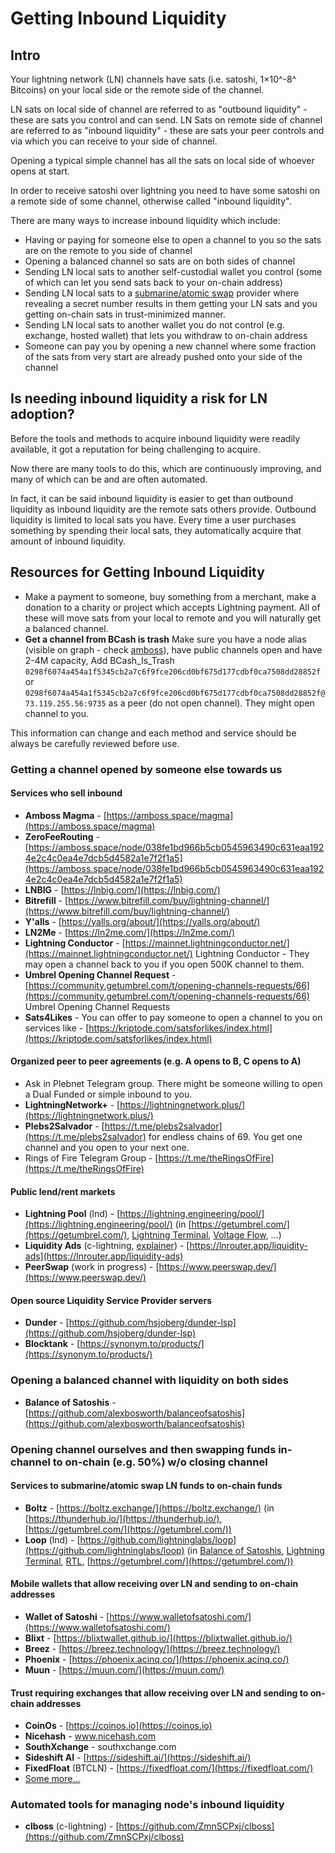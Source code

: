 # Getting Inbound Liquidity

## Intro

Your lightning network (LN) channels have sats (i.e. satoshi, 1×10^-8^ Bitcoins) on your local side or the remote side of the channel.

LN sats on local side of channel are referred to as "outbound liquidity" - these are sats you control and can send.
LN Sats on remote side of channel are referred to as "inbound liquidity" - these are sats your peer controls and via which you can receive to your side of channel.

Opening a typical simple channel has all the sats on local side of whoever opens at start.

In order to receive satoshi over lightning you need to have some satoshi on a remote side of some channel, otherwise called "inbound liquidity".

There are many ways to increase inbound liquidity which include:

- Having or paying for someone else to open a channel to you so the sats are on the remote to you side of channel
- Opening a balanced channel so sats are on both sides of channel
- Sending LN local sats to another self-custodial wallet you control (some of which can let you send sats back to your on-chain address)
- Sending LN local sats to a [submarine/atomic swap](https://docs.lightning.engineering/the-lightning-network/lightning-overview/understanding-submarine-swaps) provider where revealing a secret number results in them getting your LN sats and you getting on-chain sats in trust-minimized manner.
- Sending LN local sats to another wallet you do not control (e.g. exchange, hosted wallet) that lets you withdraw to on-chain address
- Someone can pay you by opening a new channel where some fraction of the sats from very start are already pushed onto your side of the channel

## Is needing inbound liquidity a risk for LN adoption?

Before the tools and methods to acquire inbound liquidity were readily available, it got a reputation for being challenging to acquire.

Now there are many tools to do this, which are continuously improving, and many of which can be and are often automated.

In fact, it can be said inbound liquidity is easier to get than outbound liquidity as inbound liquidity are the remote sats others provide. Outbound liquidity is limited to local sats you have. Every time a user purchases something by spending their local sats, they automatically acquire that amount of inbound liquidity.

## Resources for Getting Inbound Liquidity

- Make a payment to someone, buy something from a merchant, make a donation to a charity or project which accepts Lightning payment. All of these will move sats from your local to remote and you will naturally get a balanced channel.
- **Get a channel from BCash is trash** Make sure you have a node alias (visible on graph - check [amboss](https://amboss.space/)), have public channels open and have 2-4M capacity, Add BCash_Is_Trash `0298f6074a454a1f5345cb2a7c6f9fce206cd0bf675d177cdbf0ca7508dd28852f` or `0298f6074a454a1f5345cb2a7c6f9fce206cd0bf675d177cdbf0ca7508dd28852f@73.119.255.56:9735` as a peer (do not open channel). They might open channel to you.

This information can change and each method and service should be always be carefully reviewed before use.

### Getting a channel opened by someone else towards us

#### Services who sell inbound

- **Amboss Magma** - [https://amboss.space/magma](https://amboss.space/magma)
- **ZeroFeeRouting** - [https://amboss.space/node/038fe1bd966b5cb0545963490c631eaa1924e2c4c0ea4e7dcb5d4582a1e7f2f1a5](https://amboss.space/node/038fe1bd966b5cb0545963490c631eaa1924e2c4c0ea4e7dcb5d4582a1e7f2f1a5)
- **LNBIG** - [https://lnbig.com/](https://lnbig.com/)
- **Bitrefill** - [https://www.bitrefill.com/buy/lightning-channel/](https://www.bitrefill.com/buy/lightning-channel/)
- **Y'alls** - [https://yalls.org/about/](https://yalls.org/about/)
- **LN2Me** - [https://ln2me.com/](https://ln2me.com/)
- **Lightning Conductor** - [https://mainnet.lightningconductor.net/](https://mainnet.lightningconductor.net/) Lightning Conductor - They may open a channel back to you if you open 500K channel to them.
- **Umbrel Opening Channel Request** - [https://community.getumbrel.com/t/opening-channels-requests/66](https://community.getumbrel.com/t/opening-channels-requests/66) Umbrel Opening Channel Requests
- **Sats4Likes** - You can offer to pay someone to open a channel to you on services like - [https://kriptode.com/satsforlikes/index.html](https://kriptode.com/satsforlikes/index.html)

#### Organized peer to peer agreements (e.g. A opens to B, C opens to A)

- Ask in Plebnet Telegram group. There might be someone willing to open a Dual Funded or simple inbound to you.
- **LightningNetwork+** - [https://lightningnetwork.plus/](https://lightningnetwork.plus/)
- **Plebs2Salvador** - [https://t.me/plebs2salvador](https://t.me/plebs2salvador) for endless chains of 69. You get one channel and you open to your next one.
- Rings of Fire Telegram Group - [https://t.me/theRingsOfFire](https://t.me/theRingsOfFire)

#### Public lend/rent markets

- **Lightning Pool** (lnd) - [https://lightning.engineering/pool/](https://lightning.engineering/pool/) (in [https://getumbrel.com/](https://getumbrel.com/), [Lightning Terminal](https://github.com/lightninglabs/lightning-terminal), [Voltage Flow](https://voltage.cloud/flow), …)
- **Liquidity Ads** (c-lightning, [explainer](https://medium.com/blockstream/setting-up-liquidity-ads-in-c-lightning-54e4c59c091d)) - [https://lnrouter.app/liquidity-ads](https://lnrouter.app/liquidity-ads)
- **PeerSwap** (work in progress) - [https://www.peerswap.dev/](https://www.peerswap.dev/)

#### Open source Liquidity Service Provider servers

- **Dunder** - [https://github.com/hsjoberg/dunder-lsp](https://github.com/hsjoberg/dunder-lsp)
- **Blocktank** - [https://synonym.to/products/](https://synonym.to/products/)

### Opening a balanced channel with liquidity on both sides

- **Balance of Satoshis** - [https://github.com/alexbosworth/balanceofsatoshis](https://github.com/alexbosworth/balanceofsatoshis)

### Opening channel ourselves and then swapping funds in-channel to on-chain (e.g. 50%) w/o closing channel

#### Services to submarine/atomic swap LN funds to on-chain funds

- **Boltz** - [https://boltz.exchange/](https://boltz.exchange/) (in [https://thunderhub.io/](https://thunderhub.io/), [https://getumbrel.com/](https://getumbrel.com/))
- **Loop** (lnd) - [https://github.com/lightninglabs/loop](https://github.com/lightninglabs/loop) (in [Balance of Satoshis](https://github.com/alexbosworth/balanceofsatoshis), [Lightning Terminal](https://github.com/lightninglabs/lightning-terminal), [RTL](https://github.com/Ride-The-Lightning/RTL), [https://getumbrel.com/](https://getumbrel.com/))

#### Mobile wallets that allow receiving over LN and sending to on-chain addresses

- **Wallet of Satoshi** - [https://www.walletofsatoshi.com/](https://www.walletofsatoshi.com/)
- **Blixt** - [https://blixtwallet.github.io/](https://blixtwallet.github.io/)
- **Breez** - [https://breez.technology/](https://breez.technology/)
- **Phoenix** - [https://phoenix.acinq.co/](https://phoenix.acinq.co/)
- **Muun** - [https://muun.com/](https://muun.com/)

#### Trust requiring exchanges that allow receiving over LN and sending to on-chain addresses

- **CoinOs** - [https://coinos.io](https://coinos.io)
- **Nicehash** - www.nicehash.com
- **SouthXchange** - southxchange.com
- **Sideshift AI** - [https://sideshift.ai/](https://sideshift.ai/)
- **FixedFloat** (BTCLN) - [https://fixedfloat.com/](https://fixedfloat.com/)
- [Some more…](https://cointastical.medium.com/exchanges-with-support-for-bitcoin-lightning-network-payments-739829bcb7bc)

### Automated tools for managing node's inbound liquidity

- **clboss** (c-lightning) - [https://github.com/ZmnSCPxj/clboss](https://github.com/ZmnSCPxj/clboss)
